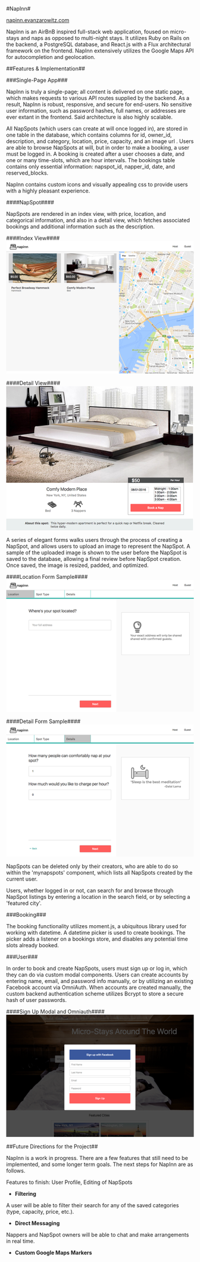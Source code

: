 #NapInn#

[napinn.evanzarowitz.com](http://napinn.evanzarowitz.com)

NapInn is an AirBnB inspired full-stack web application, foused on micro-stays and naps as opposed to multi-night stays. It utilizes Ruby on Rails on the backend, a PostgreSQL database, and React.js with a Flux architectural framework on the frontend. NapInn extensively utilizes the Google Maps API for autocompletion and geolocation.

##Features & Implementation##

###Single-Page App###

NapInn is truly a single-page; all content is delivered on one static page, which makes requests to various API routes supplied by the backend. As a result, NapInn is robust, responsive, and secure for end-users. No sensitive user information, such as password hashes, full names, or addresses are ever extant in the frontend. Said architecture is also highly scalable.

All NapSpots (which users can create at will once logged in), are stored in one table in the database, which contains columns for id, owner_id, description, and category, location, price, capacity, and an image url . Users are able to browse NapSpots at will, but in order to make a booking, a user must be logged in. A booking is created after a user chooses a date, and one or many time-slots, which are hour intervals. The bookings table contains only essential information: napspot_id, napper_id, date, and reserved_blocks.

NapInn contains custom icons and visually appealing css to provide users with a highly pleasant experience.


####NapSpot####

NapSpots are rendered in an index view, with price, location, and categorical information, and also in a detail view, which fetches associated bookings and additional information such as the description.

####Index View####
![](screenshots/indexmap.png)

####Detail View####
![](screenshots/detail.png)


A series of elegant forms walks users through the process of creating a NapSpot, and allows users to upload an image to represent the NapSpot. A sample of the uploaded image is shown to the user before the NapSpot is saved to the database, allowing a final review before NapSpot creation. Once saved, the image is resized, padded, and optimized.

####Location Form Sample####
![](screenshots/form1.png)

####Detail Form Sample####
![](screenshots/form2.png)

NapSpots can be deleted only by their creators, who are able to do so within the 'mynapspots' component, which lists all NapSpots created by the current user.

Users, whether logged in or not, can search for and browse through NapSpot listings by entering a location in the search field, or by selecting a 'featured city'.


###Booking###

The booking functionality utilizes moment.js, a ubiquitous library used for working with datetime. A datetime picker is used to create bookings. The picker adds a listener on a bookings store, and disables any potential time slots already booked.

###User###

In order to book and create NapSpots, users must sign up or log in, which they can do via custom modal components. Users can create accounts by entering name, email, and password info manually, or by utilizing an existing Facebook account via OmniAuth. When accounts are created manually, the custom backend authentication scheme utilizes Bcrypt to store a secure hash of user passwords.

####Sign Up Modal and Omniauth####
![](screenshots/modal.png)


##Future Directions for the Project##

NapInn is a work in progress. There are a few features that still need to be implemented, and some longer term goals. The next steps for NapInn are as follows.

Features to finish: User Profile, Editing of NapSpots

- **Filtering**

A user will be able to filter their search for any of the saved categories (type, capacity, price, etc.).

- **Direct Messaging**

Nappers and NapSpot owners will be able to chat and make arrangements in real time.

- **Custom Google Maps Markers**
